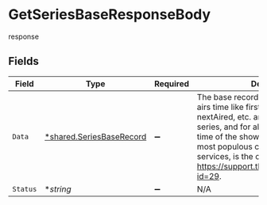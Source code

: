# GetSeriesBaseResponseBody

response


## Fields

| Field                                                                                                                                                                                                                                                                                                                        | Type                                                                                                                                                                                                                                                                                                                         | Required                                                                                                                                                                                                                                                                                                                     | Description                                                                                                                                                                                                                                                                                                                  |
| ---------------------------------------------------------------------------------------------------------------------------------------------------------------------------------------------------------------------------------------------------------------------------------------------------------------------------- | ---------------------------------------------------------------------------------------------------------------------------------------------------------------------------------------------------------------------------------------------------------------------------------------------------------------------------- | ---------------------------------------------------------------------------------------------------------------------------------------------------------------------------------------------------------------------------------------------------------------------------------------------------------------------------- | ---------------------------------------------------------------------------------------------------------------------------------------------------------------------------------------------------------------------------------------------------------------------------------------------------------------------------- |
| `Data`                                                                                                                                                                                                                                                                                                                       | [*shared.SeriesBaseRecord](../../models/shared/seriesbaserecord.md)                                                                                                                                                                                                                                                          | :heavy_minus_sign:                                                                                                                                                                                                                                                                                                           | The base record for a series. All series airs time like firstAired, lastAired, nextAired, etc. are in US EST for US series, and for all non-US series, the time of the show’s country capital or most populous city. For streaming services, is the official release time. See https://support.thetvdb.com/kb/faq.php?id=29. |
| `Status`                                                                                                                                                                                                                                                                                                                     | **string*                                                                                                                                                                                                                                                                                                                    | :heavy_minus_sign:                                                                                                                                                                                                                                                                                                           | N/A                                                                                                                                                                                                                                                                                                                          |